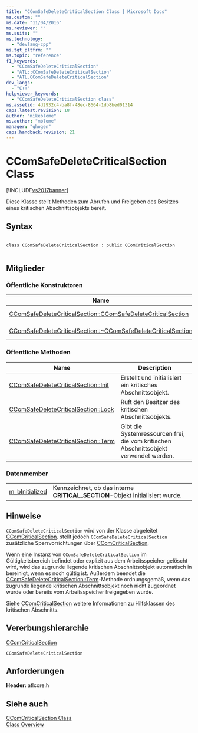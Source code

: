 ```yaml
---
title: "CComSafeDeleteCriticalSection Class | Microsoft Docs"
ms.custom: ""
ms.date: "11/04/2016"
ms.reviewer: ""
ms.suite: ""
ms.technology: 
  - "devlang-cpp"
ms.tgt_pltfrm: ""
ms.topic: "reference"
f1_keywords: 
  - "CComSafeDeleteCriticalSection"
  - "ATL::CComSafeDeleteCriticalSection"
  - "ATL.CComSafeDeleteCriticalSection"
dev_langs: 
  - "C++"
helpviewer_keywords: 
  - "CComSafeDeleteCriticalSection class"
ms.assetid: 4d2932c4-ba8f-48ec-8664-1db8bed01314
caps.latest.revision: 18
author: "mikeblome"
ms.author: "mblome"
manager: "ghogen"
caps.handback.revision: 21
---
```

# CComSafeDeleteCriticalSection Class
[!INCLUDE[vs2017banner](../../assembler/inline/includes/vs2017banner.md)]

Diese Klasse stellt Methoden zum Abrufen und Freigeben des Besitzes eines kritischen Abschnittsobjekts bereit.  
  
## Syntax  
  
```  
  
class CComSafeDeleteCriticalSection : public CComCriticalSection  
  
```  
  
## Mitglieder  
  
### Öffentliche Konstruktoren  
  
|Name|Description|  
|----------|-----------------|  
|[CComSafeDeleteCriticalSection::CComSafeDeleteCriticalSection](../Topic/CComSafeDeleteCriticalSection::CComSafeDeleteCriticalSection.md)|Der \-Konstruktor.|  
|[CComSafeDeleteCriticalSection::~CComSafeDeleteCriticalSection](../Topic/CComSafeDeleteCriticalSection::~CComSafeDeleteCriticalSection.md)|Der Destruktor.|  
  
### Öffentliche Methoden  
  
|Name|Description|  
|----------|-----------------|  
|[CComSafeDeleteCriticalSection::Init](../Topic/CComSafeDeleteCriticalSection::Init.md)|Erstellt und initialisiert ein kritisches Abschnittsobjekt.|  
|[CComSafeDeleteCriticalSection::Lock](../Topic/CComSafeDeleteCriticalSection::Lock.md)|Ruft den Besitzer des kritischen Abschnittsobjekts.|  
|[CComSafeDeleteCriticalSection::Term](../Topic/CComSafeDeleteCriticalSection::Term.md)|Gibt die Systemressourcen frei, die vom kritischen Abschnittsobjekt verwendet werden.|  
  
### Datenmember  
  
|||  
|-|-|  
|[m\_bInitialized](../Topic/CComSafeDeleteCriticalSection::m_bInitialized.md)|Kennzeichnet, ob das interne **CRITICAL\_SECTION**\-Objekt initialisiert wurde.|  
  
## Hinweise  
 `CComSafeDeleteCriticalSection` wird von der Klasse abgeleitet [CComCriticalSection](../../atl/reference/ccomcriticalsection-class.md).  stellt jedoch `CComSafeDeleteCriticalSection` zusätzliche Sperrvorrichtungen über [CComCriticalSection](../../atl/reference/ccomcriticalsection-class.md).  
  
 Wenn eine Instanz von `CComSafeDeleteCriticalSection` im Gültigkeitsbereich befindet oder explizit aus dem Arbeitsspeicher gelöscht wird, wird das zugrunde liegende kritischen Abschnittsobjekt automatisch in bereinigt, wenn es noch gültig ist.  Außerdem beendet die [CComSafeDeleteCriticalSection::Term](../Topic/CComSafeDeleteCriticalSection::Term.md)\-Methode ordnungsgemäß, wenn das zugrunde liegende kritischen Abschnittsobjekt noch nicht zugeordnet wurde oder bereits vom Arbeitsspeicher freigegeben wurde.  
  
 Siehe [CComCriticalSection](../../atl/reference/ccomcriticalsection-class.md) weitere Informationen zu Hilfsklassen des kritischen Abschnitts.  
  
## Vererbungshierarchie  
 [CComCriticalSection](../../atl/reference/ccomcriticalsection-class.md)  
  
 `CComSafeDeleteCriticalSection`  
  
## Anforderungen  
 **Header:**  atlcore.h  
  
## Siehe auch  
 [CComCriticalSection Class](../../atl/reference/ccomcriticalsection-class.md)   
 [Class Overview](../../atl/atl-class-overview.md)